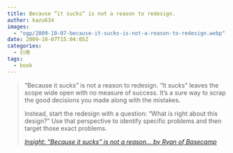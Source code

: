 ```yaml
---
title: Because ”it sucks” is not a reason to redesign.
author: kazu634
images:
  - "ogp/2009-10-07-because-it-sucks-is-not-a-reason-to-redesign.webp"
date: 2009-10-07T15:04:05Z
categories:
  - 引用
tags:
  - book
---
```

<div class="section">
<blockquote title="Insight: &#8220;Because it sucks&#8221; is not a reason… by Ryan of Basecamp" cite="http://37signals.com/svn/posts/1963-because-it-sucks-is-not-a-reason-to-redesign">
<p>
      “Because it sucks” is not a reason to redesign. “It sucks” leaves the scope wide open with no measure of success. It’s a sure way to scrap the good decisions you made along with the mistakes.
</p>

<p>
</p>

<p>
      Instead, start the redesign with a question: “What is right about this design?” Use that perspective to identify specific problems and then target those exact problems.
</p>

<p>
<cite><a href="http://37signals.com/svn/posts/1963-because-it-sucks-is-not-a-reason-to-redesign" onclick="__gaTracker('send', 'event', 'outbound-article', 'http://37signals.com/svn/posts/1963-because-it-sucks-is-not-a-reason-to-redesign', 'Insight: &#8220;Because it sucks&#8221; is not a reason… by Ryan of Basecamp');" target="_blank">Insight: &#8220;Because it sucks&#8221; is not a reason… by Ryan of Basecamp</a></cite>
</p>
</blockquote>
</div>
